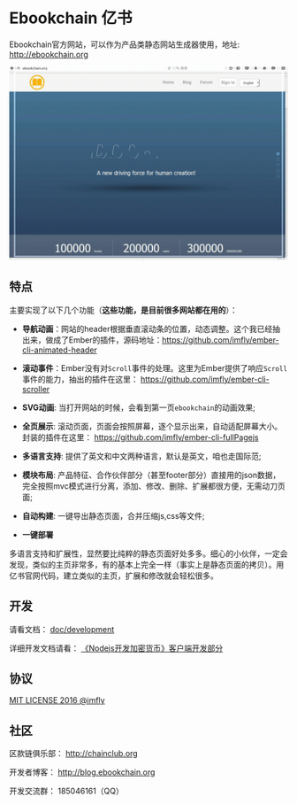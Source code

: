 # Ebookchain 亿书

Ebookchain官方网站，可以作为产品类静态网站生成器使用，地址: http://ebookchain.org

![ebookchain](./doc/ebookchain.gif)

## 特点

主要实现了以下几个功能（**这些功能，是目前很多网站都在用的**）：

* **导航动画**：网站的header根据垂直滚动条的位置，动态调整。这个我已经抽出来，做成了Ember的插件，源码地址：https://github.com/imfly/ember-cli-animated-header

* **滚动事件**：Ember没有对`Scroll`事件的处理。这里为Ember提供了响应`Scroll`事件的能力，抽出的插件在这里： https://github.com/imfly/ember-cli-scroller

* **SVG动画**: 当打开网站的时候，会看到第一页`ebookchain`的动画效果;

* **全页展示**: 滚动页面，页面会按照屏幕，逐个显示出来，自动适配屏幕大小。封装的插件在这里： https://github.com/imfly/ember-cli-fullPagejs

* **多语言支持**: 提供了英文和中文两种语言，默认是英文，咱也走国际范;
* **模块布局**: 产品特征、合作伙伴部分（甚至footer部分）直接用的json数据，完全按照mvc模式进行分离，添加、修改、删除、扩展都很方便，无需动刀页面;
* **自动构建**: 一键导出静态页面，合并压缩js,css等文件;
* **一键部署**

多语言支持和扩展性，显然要比纯粹的静态页面好处多多。细心的小伙伴，一定会发现，类似的主页非常多，有的基本上完全一样（事实上是静态页面的拷贝）。用亿书官网代码，建立类似的主页，扩展和修改就会轻松很多。

## 开发

请看文档： [doc/development](doc/development.md)

详细开发文档请看： [《Nodejs开发加密货币》客户端开发部分](http://bitcoin-on-nodejs.ebookchain.org/5-%E5%BC%80%E5%8F%91%E5%AE%9E%E8%B7%B5/1-Ember%E6%B7%B1%E2%80%9C%E5%9D%91%E2%80%9D%E6%B5%85%E5%87%BA.html)

## 协议

[MIT LICENSE 2016 @imfly](./LICENSE.md)

## 社区

区款链俱乐部： <http://chainclub.org>

开发者博客： <http://blog.ebookchain.org>

开发交流群： 185046161（QQ）
